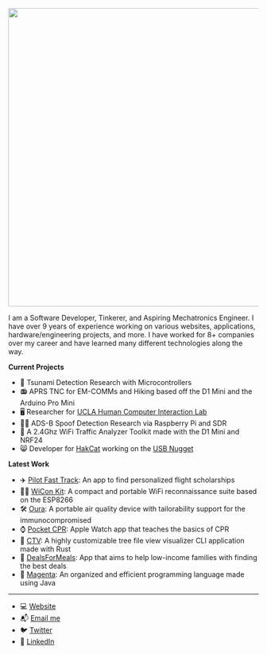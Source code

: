 <img src="https://github.com/angelina-tsuboi/angelina-tsuboi/blob/master/images/Headline.png" width="600">


I am a Software Developer, Tinkerer, and Aspiring Mechatronics Engineer. I have over 9 years of experience working on various websites, applications, hardware/engineering projects, and more. I have worked for 8+ companies over my career and have learned many different technologies along the way.

**Current Projects**

- 🌊  Tsunami Detection Research with Microcontrollers
- 📻  APRS TNC for EM-COMMs and Hiking based off the D1 Mini and the Arduino Pro Mini 
- 🖥  Researcher for [UCLA Human Computer Interaction Lab](https://hci.ucla.edu/)
- 🕵️‍♀️  ADS-B Spoof Detection Research via Raspberry Pi and SDR
- 📡 A 2.4Ghz WiFi Traffic Analyzer Toolkit made with the D1 Mini and NRF24
- 😸  Developer for [HakCat](https://hakcat.com) working on the [USB Nugget](https://usbnugget.com/)

**Latest Work**
- ✈️  [Pilot Fast Track](https://pilotfasttrack.com/): An app to find personalized flight scholarships
- 🕵️‍♀️  [WiCon Kit](https://github.com/angelina-tsuboi/ESP8266-WiCon-Kit): A compact and portable WiFi reconnaissance suite based on the ESP8266
- 🛠  [Oura](https://github.com/angelina-tsuboi/IAQ_Device_Dev_Log): A portable air quality device with tailorability support for the immunocompromised
- ⌚️ [Pocket CPR](https://github.com/angelina-tsuboi/Pocket_CPR): Apple Watch app that teaches the basics of CPR
- 🎄 [CTV](https://github.com/angelina-tsuboi/RustCLI): A highly customizable tree file view visualizer CLI application made with Rust
- 📱 [DealsForMeals](https://github.com/angelina-tsuboi/DealsForMeals_App): App that aims to help low-income families with finding the best deals
- 👾 [Magenta](https://github.com/angelina-tsuboi/Magenta): An organized and efficient programming language made using Java

---
- 💻 [Website](https://angelinatsuboi.net/)
- 📬 [Email me](mailto:angelina.t1832@gmail.com)
- 🐦 [Twitter](https://twitter.com/AngelinaTsuboi)
- 📨 [LinkedIn](https://www.linkedin.com/in/angelina-tsuboi-322028211/)
